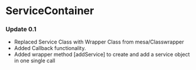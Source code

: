# ServiceContainer #



### Update 0.1 ###

* Replaced Service Class with Wrapper Class from mesa/Classwrapper
* Added Callback functionality.
* Added wrapper method [addService] to create and add a service object in one single call
